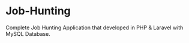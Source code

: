 # Job-Hunting
 Complete Job Hunting Application that developed in PHP & Laravel with MySQL Database.
